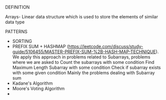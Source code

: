 DEFINITION

Arrays- Linear data structure which is used to store the elements of similar data type

PATTERNS

  - SORTING
  - PREFIX SUM + HASHMAP (https://leetcode.com/discuss/study-guide/5106455/MASTER-PREFIX-SUM-%2B-HASH-MAP-TECHNIQUE).
    We apply this approach in problems related to Subarrays, problems where we are asked to
    Count the subarrays with some condition
    Find Maximum Length Subarray with some condition
    Check if subarray exists with some given condition
    Mainly the problems dealing with Subarray sum
  - Kadane's Algorithm
  - Moore's Voting Algorithm
  - 
